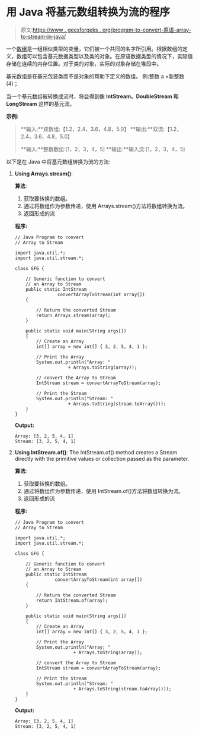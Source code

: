 # 用 Java 将基元数组转换为流的程序

> 原文:[https://www . geesforgeks . org/program-to-convert-原语-array-to-stream-in-java/](https://www.geeksforgeeks.org/program-to-convert-primitive-array-to-stream-in-java/)

一个[数组](https://www.geeksforgeeks.org/arrays-in-java/)是一组相似类型的变量，它们被一个共同的名字所引用。根据数组的定义，数组可以包含基元数据类型以及类的对象。在原语数据类型的情况下，实际值存储在连续的内存位置。对于类的对象，实际的对象存储在堆段中。

基元数组是在基元包装类而不是对象的帮助下定义的数组。
例:整数 a =新整数(4)；

当一个基元数组被转换成流时，将会得到像 **IntStream、DoubleStream 和 LongStream** 这样的基元流。

**示例:**

> **输入:**双数组:【1.2，2.4，3.6，4.8，5.0】
> **输出:**双流:【1.2，2.4，3.6，4.8，5.0】
> 
> **输入:**整数数组:[1，2，3，4，5]
> **输出:**输入流:[1，2，3，4，5]

以下是在 Java 中将基元数组转换为流的方法:

1.  **Using Arrays.stream()**:

    **算法**:

    1.  获取要转换的数组。
    2.  通过将数组作为参数传递，使用 Arrays.stream()方法将数组转换为流。
    3.  返回形成的流

    **程序:**

    ```
    // Java Program to convert
    // Array to Stream

    import java.util.*;
    import java.util.stream.*;

    class GFG {

        // Generic function to convert 
        // an Array to Stream
        public static IntStream 
                    convertArrayToStream(int array[])
        {

            // Return the converted Stream
            return Arrays.stream(array);
        }

        public static void main(String args[])
        {
            // Create an Array
            int[] array = new int[] { 3, 2, 5, 4, 1 };

            // Print the Array
            System.out.println("Array: " 
                        + Arrays.toString(array));

            // convert the Array to Stream
            IntStream stream = convertArrayToStream(array);

            // Print the Stream
            System.out.println("Stream: " 
                        + Arrays.toString(stream.toArray()));
        }
    }
    ```

    **Output:**

    ```
    Array: [3, 2, 5, 4, 1]
    Stream: [3, 2, 5, 4, 1]

    ```

2.  **Using IntStream.of()**: The IntStream.of() method creates a Stream directly with the primitive values or collection passed as the parameter.

    **算法**:

    1.  获取要转换的数组。
    2.  通过将数组作为参数传递，使用 IntStream.of()方法将数组转换为流。
    3.  返回形成的流

    **程序:**

    ```
    // Java Program to convert
    // Array to Stream

    import java.util.*;
    import java.util.stream.*;

    class GFG {

        // Generic function to convert 
        // an Array to Stream
        public static IntStream 
                   convertArrayToStream(int array[])
        {

            // Return the converted Stream
            return IntStream.of(array);
        }

        public static void main(String args[])
        {
            // Create an Array
            int[] array = new int[] { 3, 2, 5, 4, 1 };

            // Print the Array
            System.out.println("Array: " 
                          + Arrays.toString(array));

            // convert the Array to Stream
            IntStream stream = convertArrayToStream(array);

            // Print the Stream
            System.out.println("Stream: " 
                          + Arrays.toString(stream.toArray()));
        }
    }
    ```

    **Output:**

    ```
    Array: [3, 2, 5, 4, 1]
    Stream: [3, 2, 5, 4, 1]

    ```